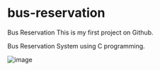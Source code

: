 # bus-reservation
Bus Reservation 
This is my first project on Github.

Bus Reservation System using C programming.





![image](https://user-images.githubusercontent.com/57934156/132133967-aaaa181f-d780-41a3-a261-d33a99c5c093.png)
